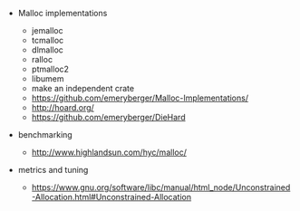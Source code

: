 - Malloc implementations
  - jemalloc
  - tcmalloc
  - dlmalloc
  - ralloc
  - ptmalloc2
  - libumem
  - make an independent crate
  - https://github.com/emeryberger/Malloc-Implementations/
  - http://hoard.org/ 
  - https://github.com/emeryberger/DieHard

- benchmarking
  - http://www.highlandsun.com/hyc/malloc/

- metrics and tuning
  - https://www.gnu.org/software/libc/manual/html_node/Unconstrained-Allocation.html#Unconstrained-Allocation